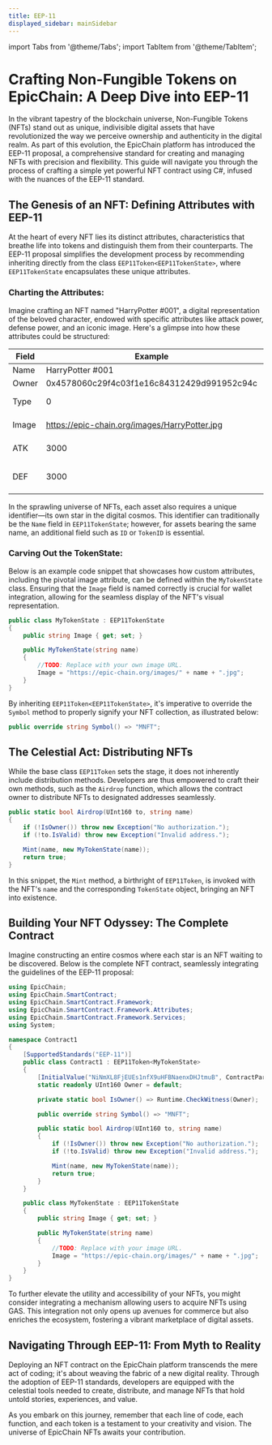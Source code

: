 ```yaml
---
title: EEP-11
displayed_sidebar: mainSidebar
---
```


import Tabs from '@theme/Tabs';
import TabItem from '@theme/TabItem';








# Crafting Non-Fungible Tokens on EpicChain: A Deep Dive into EEP-11

In the vibrant tapestry of the blockchain universe, Non-Fungible Tokens (NFTs) stand out as unique, indivisible digital assets that have revolutionized the way we perceive ownership and authenticity in the digital realm. As part of this evolution, the EpicChain platform has introduced the EEP-11 proposal, a comprehensive standard for creating and managing NFTs with precision and flexibility. This guide will navigate you through the process of crafting a simple yet powerful NFT contract using C#, infused with the nuances of the EEP-11 standard.

## The Genesis of an NFT: Defining Attributes with EEP-11

At the heart of every NFT lies its distinct attributes, characteristics that breathe life into tokens and distinguish them from their counterparts. The EEP-11 proposal simplifies the development process by recommending inheriting directly from the class `EEP11Token<EEP11TokenState>`, where `EEP11TokenState` encapsulates these unique attributes.

### Charting the Attributes:

Imagine crafting an NFT named "HarryPotter #001", a digital representation of the beloved character, endowed with specific attributes like attack power, defense power, and an iconic image. Here's a glimpse into how these attributes could be structured:

| Field     | Example                                          | Description                 |
|-----------|--------------------------------------------------|-----------------------------|
| Name      | HarryPotter #001                                 | NFT name                    |
| Owner     | 0x4578060c29f4c03f1e16c84312429d991952c94c        | NFT owner                   |
| Type      | 0                                                | Customized type             |
| Image     | https://epic-chain.org/images/HarryPotter.jpg    | Customized image            |
| ATK       | 3000                                             | Attack power (customized)   |
| DEF       | 3000                                             | Defense power (customized)  |

In the sprawling universe of NFTs, each asset also requires a unique identifier—its own star in the digital cosmos. This identifier can traditionally be the `Name` field in `EEP11TokenState`; however, for assets bearing the same name, an additional field such as `ID` or `TokenID` is essential.

### Carving Out the TokenState:

Below is an example code snippet that showcases how custom attributes, including the pivotal image attribute, can be defined within the `MyTokenState` class. Ensuring that the `Image` field is named correctly is crucial for wallet integration, allowing for the seamless display of the NFT's visual representation.

```csharp
public class MyTokenState : EEP11TokenState
{
    public string Image { get; set; }

    public MyTokenState(string name)
    {
        //TODO: Replace with your own image URL.
        Image = "https://epic-chain.org/images/" + name + ".jpg";
    }
}
```

By inheriting `EEP11Token<EEP11TokenState>`, it's imperative to override the `Symbol` method to properly signify your NFT collection, as illustrated below:

```csharp
public override string Symbol() => "MNFT";
```

## The Celestial Act: Distributing NFTs

While the base class `EEP11Token` sets the stage, it does not inherently include distribution methods. Developers are thus empowered to craft their own methods, such as the `Airdrop` function, which allows the contract owner to distribute NFTs to designated addresses seamlessly.

```csharp
public static bool Airdrop(UInt160 to, string name)
{
    if (!IsOwner()) throw new Exception("No authorization.");
    if (!to.IsValid) throw new Exception("Invalid address.");

    Mint(name, new MyTokenState(name));
    return true;
}
```

In this snippet, the `Mint` method, a birthright of `EEP11Token`, is invoked with the NFT's `name` and the corresponding `TokenState` object, bringing an NFT into existence.

## Building Your NFT Odyssey: The Complete Contract

Imagine constructing an entire cosmos where each star is an NFT waiting to be discovered. Below is the complete NFT contract, seamlessly integrating the guidelines of the EEP-11 proposal:

```csharp
using EpicChain;
using EpicChain.SmartContract;
using EpicChain.SmartContract.Framework;
using EpicChain.SmartContract.Framework.Attributes;
using EpicChain.SmartContract.Framework.Services;
using System;

namespace Contract1
{
    [SupportedStandards("EEP-11")]
    public class Contract1 : EEP11Token<MyTokenState>
    {
        [InitialValue("NiNmXL8FjEUEs1nfX9uHFBNaenxDHJtmuB", ContractParameterType.Hash160)]
        static readonly UInt160 Owner = default;

        private static bool IsOwner() => Runtime.CheckWitness(Owner);

        public override string Symbol() => "MNFT";

        public static bool Airdrop(UInt160 to, string name)
        {
            if (!IsOwner()) throw new Exception("No authorization.");
            if (!to.IsValid) throw new Exception("Invalid address.");

            Mint(name, new MyTokenState(name));
            return true;
        }
    }

    public class MyTokenState : EEP11TokenState
    {
        public string Image { get; set; }

        public MyTokenState(string name)
        {
            //TODO: Replace with your image URL.
            Image = "https://epic-chain.org/images/" + name + ".jpg";
        }
    }
}
```

To further elevate the utility and accessibility of your NFTs, you might consider integrating a mechanism allowing users to acquire NFTs using GAS. This integration not only opens up avenues for commerce but also enriches the ecosystem, fostering a vibrant marketplace of digital assets.

## Navigating Through EEP-11: From Myth to Reality

Deploying an NFT contract on the EpicChain platform transcends the mere act of coding; it's about weaving the fabric of a new digital reality. Through the adoption of EEP-11 standards, developers are equipped with the celestial tools needed to create, distribute, and manage NFTs that hold untold stories, experiences, and value.

As you embark on this journey, remember that each line of code, each function, and each token is a testament to your creativity and vision. The universe of EpicChain NFTs awaits your contribution.


















<br/>